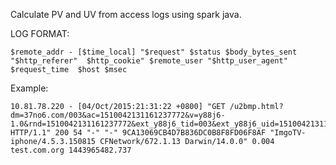 Calculate PV and UV from access logs using spark java.

LOG FORMAT:

    $remote_addr - [$time_local] "$request" $status $body_bytes_sent "$http_referer"  $http_cookie" $remote_user "$http_user_agent" $request_time  $host $msec

Example:

    10.81.78.220 - [04/Oct/2015:21:31:22 +0800] "GET /u2bmp.html?dm=37no6.com/003&ac=1510042131161237772&v=y88j6-1.0&rnd=1510042131161237772&ext_y88j6_tid=003&ext_y88j6_uid=1510042131161237772 HTTP/1.1" 200 54 "-" "-" 9CA13069CB4D7B836DC0B8F8FD06F8AF "ImgoTV-iphone/4.5.3.150815 CFNetwork/672.1.13 Darwin/14.0.0" 0.004 test.com.org 1443965482.737
